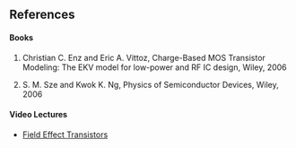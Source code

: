 ## References
#### Books
1) Christian C. Enz and Eric A. Vittoz, Charge-Based MOS Transistor Modeling: The EKV model for low-power and RF IC design, Wiley, 2006

2) S. M. Sze and Kwok K. Ng, Physics of Semiconductor Devices, Wiley, 2006

#### Video Lectures
- [Field Effect Transistors](https://archive.nptel.ac.in/content/storage2/courses/115102014/downloads/module5.pdf)

